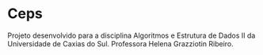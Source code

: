 # Ceps

Projeto desenvolvido para a disciplina Algoritmos e Estrutura de Dados II da Universidade de Caxias do Sul.
Professora Helena Grazziotin Ribeiro.
